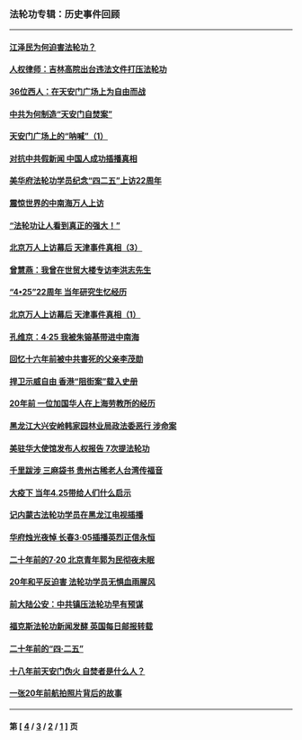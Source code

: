 ### 法轮功专辑：历史事件回顾
---
#### [江泽民为何迫害法轮功？](../../pages/nf5793/n13876324.md?04030430) 
#### [人权律师：吉林高院出台违法文件打压法轮功](../../pages/nf5793/n13825665.md?04030430) 
#### [36位西人：在天安门广场上为自由而战](../../pages/nf5793/n13390029.md?04030430) 
#### [中共为何制造“天安门自焚案”](../../pages/nf5793/n13183270.md?04030430) 
#### [天安门广场上的“呐喊”（1）](../../pages/nf5793/n13105277.md?04030430) 
#### [对抗中共假新闻 中国人成功插播真相](../../pages/nf5793/n12910618.md?04030430) 
#### [美华府法轮功学员纪念“四二五”上访22周年](../../pages/nf5793/n12904445.md?04030430) 
#### [震惊世界的中南海万人上访](../../pages/nf5793/n12903976.md?04030430) 
#### [“法轮功让人看到真正的强大！”](../../pages/nf5793/n12903195.md?04030430) 
#### [北京万人上访幕后 天津事件真相（3）](../../pages/nf5793/n12902807.md?04030430) 
#### [曾慧燕：我曾在世贸大楼专访李洪志先生](../../pages/nf5793/n12898729.md?04030430) 
#### [“4•25”22周年 当年研究生忆经历](../../pages/nf5793/n12894152.md?04030430) 
#### [北京万人上访幕后 天津事件真相（1）](../../pages/nf5793/n12885174.md?04030430) 
#### [孔维京：4·25 我被朱镕基带进中南海](../../pages/nf5793/n12864987.md?04030430) 
#### [回忆十六年前被中共害死的父亲李茂勋](../../pages/nf5793/n12880270.md?04030430) 
#### [捍卫示威自由 香港“阻街案”载入史册](../../pages/nf5793/n12811245.md?04030430) 
#### [20年前 一位加国华人在上海劳教所的经历](../../pages/nf5793/n12707932.md?04030430) 
#### [黑龙江大兴安岭韩家园林业局政法委恶行 涉命案](../../pages/nf5793/n12622815.md?04030430) 
#### [美驻华大使馆发布人权报告 7次提法轮功](../../pages/nf5793/n12520541.md?04030430) 
#### [千里跋涉 三麻袋书 贵州古稀老人台湾传福音](../../pages/nf5793/n12198750.md?04030430) 
#### [大疫下 当年4.25带给人们什么启示](../../pages/nf5793/n12058565.md?04030430) 
#### [记内蒙古法轮功学员在黑龙江电视插播](../../pages/nf5793/n11699194.md?04030430) 
#### [华府烛光夜悼 长春3·05插播英烈正信永恒](../../pages/nf5793/n11397432.md?04030430) 
#### [二十年前的7·20 北京青年郭为民彻夜未眠](../../pages/nf5793/n11354195.md?04030430) 
#### [20年和平反迫害 法轮功学员无惧血雨腥风](../../pages/nf5793/n11348279.md?04030430) 
#### [前大陆公安：中共镇压法轮功早有预谋](../../pages/nf5793/n11352168.md?04030430) 
#### [福克斯法轮功新闻发酵  英国每日邮报转载](../../pages/nf5793/n11285952.md?04030430) 
#### [二十年前的“四·二五”](../../pages/nf5793/n11207639.md?04030430) 
#### [十八年前天安门伪火 自焚者是什么人？](../../pages/nf5793/n10996556.md?04030430) 
#### [一张20年前航拍照片背后的故事](../../pages/nf5793/n10693797.md?04030430) 

---
#### 第 [ [4](./4.md?04030430) / [3](./3.md?04030430) / [2](./2.md?04030430) / [1](./1.md?04030430) ] 页
